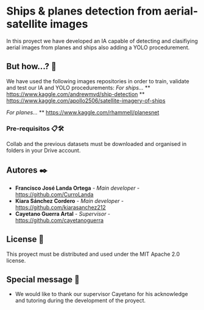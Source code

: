 # Ships & planes detection from aerial-satellite images

In this proyect we have developed an IA capable of detecting and clasifiying aerial images from planes and ships also adding a YOLO procedurement.


## But how...? 🚀

We have used the following images repositories in order to train, validate and test our IA and YOLO procedurements:
*For ships...*
**	https://www.kaggle.com/andrewmvd/ship-detection
**	https://www.kaggle.com/apollo2506/satellite-imagery-of-ships

*For planes...*
**	https://www.kaggle.com/rhammell/planesnet


### Pre-requisitos 📋🛠️

Collab and the previous datasets must be downloaded and organised in folders in your Drive account.


## Autores ✒️

* **Francisco José Landa Ortega** - *Main developer* - https://github.com/CurroLanda
* **Kiara Sánchez Cordero** - *Main developer* - https://github.com/kiarasanchez212
* **Cayetano Guerra Artal** - *Supervisor* - https://github.com/cayetanoguerra


## License 📄

This proyect must be distributed and used under the MIT Apache 2.0 license.


## Special message 🎁

* We would like to thank our supervisor Cayetano for his acknowledge and tutoring during the development of the proyect.